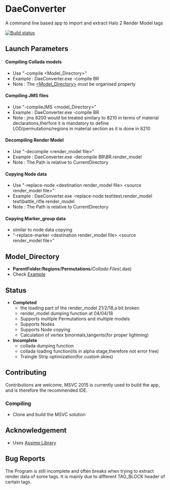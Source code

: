 # DaeConverter
A command line based app to import and extract Halo 2 Render Model tags

[![Build status](https://ci.appveyor.com/api/projects/status/bul7rrcbjeuk5qna/branch/master?svg=true)](https://ci.appveyor.com/project/Himanshu-01/daeconverter/branch/master)

## Launch Parameters ##

#### Compiling Collada models ####
  * Use "-compile <Model_Directory>"
  * Example :  DaeConverter.exe -compile BR
  * Note : The [<Model_Directory>](#model_directory) must be organised properly
  
#### Compiling JMS files ####
  * Use "-compileJMS <model_Directory>"
  * Example : DaeConverter.exe -compile BR
  * Note : jms 8200 would be treated similary to 8210 in terms of material declarations,therfore it is mandatory to define  			   LOD/permutations/regions in material section as it is done in 8210
  
#### Decompiling Render Model ####
  * Use "-decompile <render_model file>"
  * Example :  DaeConverter.exe -decompile BR\BR.render_model
  * Note : The Path is relative to CurrentDirectory
  
  #### Copying Node data ####
  * Use "-replace-node \<destination render_model file\> \<source render_model file\>"
  * Example : DaeConverter.exe -replace-node test\test.render_model test\battle_rifle.render_model
  * Note : The Path is relative to CurrentDirectory	
  
  #### Copying Marker_group data ####
  * similar to node data copying  
  * "-replace-marker \<destination render_model file\> \<source render_model file\>"
  
## Model_Directory
* __ParentFolder__/__Regions__/__Permutations__/_Collada Files_(.dae)
* Check [Example](https://github.com/Himanshu-01/DaeConverter/tree/master/Example)         
  
  
  
## Status ##
* __Completed__ 
  * the loading part of the render_model 21/2/18,a bit broken
  * render_model dumping function at 04/04/18
  * Supports multiple Permutations and multiple models
  * Supports Nodes
  * Supports Node copying
  * Calculation of vertex binormals,tangents(for proper lightning)	
* __Incomplete__
	* collada dumping function
	* collada loading function(its in alpha stage,therefore not error free)  	
	* Traingle Strip optimization(for custom skies)
  
## Contributing ##
Contributions are welcome, MSVC 2015 is currently used to build the app, and is therefore the recommended IDE.

### Compiling ###
* Clone and build the MSVC solution

## Acknowledgement ##
* Uses [Assimp Library](http://www.assimp.org/)

## Bug Reports ##
The Program is still incomplete and often breaks when trying to extract render data of some tags.
It is mainly due to different TAG_BLOCK header of certain tags.
